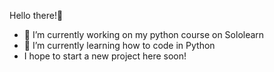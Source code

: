 Hello there!👋

- 🔭 I’m currently working on my python course on Sololearn
- 🌱 I’m currently learning how to code in Python
- I hope to start a new project here soon!

